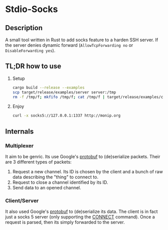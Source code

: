 # Stdio-Socks

## Description
A small tool written in Rust to add socks feature to a harden SSH server.
If the server denies dynamic forward (`AllowTcpForwarding no` or
`DisableForwarding yes`).

## TL;DR how to use

1. Setup
   ```bash
   cargo build --release --examples
   scp target/release/examples/server server:/tmp
   rm -f /tmp/f; mkfifo /tmp/f; cat /tmp/f | target/release/examples/client --bind-addr=0.0.0.0:1337 | ssh server /tmp/server > /tmp/f
   ```

2. Enjoy
   ```bash
   curl -x socks5://127.0.0.1:1337 http://monip.org
   ```

## Internals
### Multiplexer
It aim to be genric. Its use Google's
[protobuf](https://developers.google.com/protocol-buffers/docs/proto3) to
(de)serialize packets. Their are 3 different types of packets:
  1. Request a new channel. Its ID is chosen by the client and a bunch of raw
     data describing the "thing" to connect to.
  2. Request to close a channel identified by its ID.
  3. Send data to an opened channel.

### Client/Server
It also used Google's
[protobuf](https://developers.google.com/protocol-buffers/docs/proto3) to
(de)serialize its data.
The client is in fact just a socks 5 server (only supporting the
[CONNECT](https://datatracker.ietf.org/doc/html/rfc1928#section-4) command).
Once a request is parsed, then its simply forwarded to the server.
